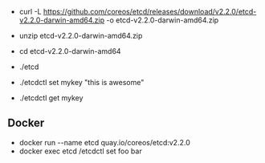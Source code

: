 - curl -L  https://github.com/coreos/etcd/releases/download/v2.2.0/etcd-v2.2.0-darwin-amd64.zip -o etcd-v2.2.0-darwin-amd64.zip
- unzip etcd-v2.2.0-darwin-amd64.zip
- cd etcd-v2.2.0-darwin-amd64
- ./etcd

- ./etcdctl set mykey "this is awesome"
- ./etcdctl get mykey

Docker
-------
- docker run --name etcd quay.io/coreos/etcd:v2.2.0
- docker exec etcd /etcdctl set foo bar

